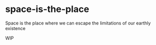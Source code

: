 # space-is-the-place

Space is the place where we can escape the limitations of our earthly
existence

WIP
